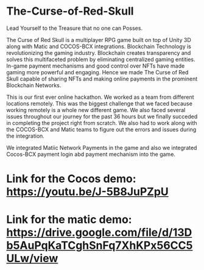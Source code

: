 # The-Curse-of-Red-Skull
Lead Yourself to the Treasure that no one can Posses.

The Curse of Red Skull is a multiplayer RPG game built on top of Unity 3D along with Matic and COCOS-BCX integrations. Blockchain Technology is revolutionizing the gaming industry. Blockchain creates transparency and solves this multifaceted problem by eliminating centralized gaming entities. In-game payment mechanisms and good control over NFTs have made gaming more powerful and engaging. Hence we made The Curse of Red Skull capable of sharing NFTs and making online payments in the prominent Blockchain Networks.

This is our first ever online hackathon. We worked as a team from different locations remotely. This was the biggest challenge that we faced because working remotely is a whole new different game. We also faced several issues throughout our journey for the past 36 hours but we finally succeded in completing the project right from scratch. We also had to work along with the COCOS-BCX and Matic teams to figure out the errors and issues during the integration.

We integrated Matiic Network Payments in the game and also we integrated Cocos-BCX payment login abd payment mechanism into the game.

# Link for the Cocos demo: https://youtu.be/J-5B8JuPZpU

# Link for the matic demo: https://drive.google.com/file/d/13Db5AuPqKaTCghSnFq7XhKPx56CC5ULw/view
